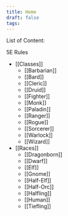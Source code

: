 ```yaml
---
title: Home
draft: false
tags:
---
```

List of Content:

5E Rules

- [[Classes]]
	- [[Barbarian]]
	- [[Bard]]
	- [[Cleric]]
	- [[Druid]]
	- [[Fighter]]
	- [[Monk]]
	- [[Paladin]]
	- [[Ranger]]
	- [[Rogue]]
	- [[Sorcerer]]
	- [[Warlock]]
	- [[Wizard]]
- [[Races]]
	- [[Dragonborn]]
	- [[Dwarf]]
	- [[Elf]]
	- [[Gnome]]
	- [[Half-Elf]]
	- [[Half-Orc]]
	- [[Halfling]]
	- [[Human]]
	- [[Tiefling]]

